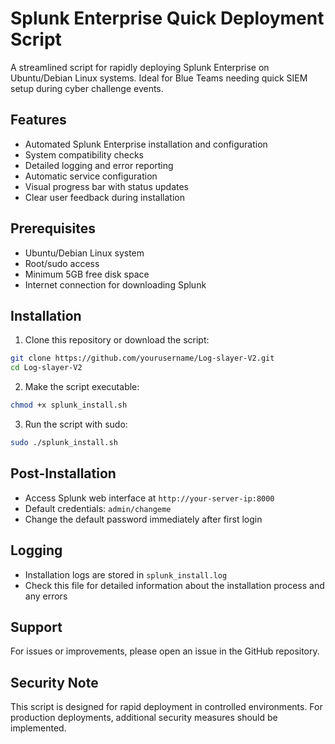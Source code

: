 # Splunk Enterprise Quick Deployment Script

A streamlined script for rapidly deploying Splunk Enterprise on Ubuntu/Debian Linux systems. Ideal for Blue Teams needing quick SIEM setup during cyber challenge events.

## Features

- Automated Splunk Enterprise installation and configuration
- System compatibility checks
- Detailed logging and error reporting
- Automatic service configuration
- Visual progress bar with status updates
- Clear user feedback during installation

## Prerequisites

- Ubuntu/Debian Linux system
- Root/sudo access
- Minimum 5GB free disk space
- Internet connection for downloading Splunk

## Installation

1. Clone this repository or download the script:
```bash
git clone https://github.com/yourusername/Log-slayer-V2.git
cd Log-slayer-V2
```

2. Make the script executable:
```bash
chmod +x splunk_install.sh
```

3. Run the script with sudo:
```bash
sudo ./splunk_install.sh
```

## Post-Installation

- Access Splunk web interface at `http://your-server-ip:8000`
- Default credentials: `admin/changeme`
- Change the default password immediately after first login

## Logging

- Installation logs are stored in `splunk_install.log`
- Check this file for detailed information about the installation process and any errors

## Support

For issues or improvements, please open an issue in the GitHub repository.

## Security Note

This script is designed for rapid deployment in controlled environments. For production deployments, additional security measures should be implemented.
